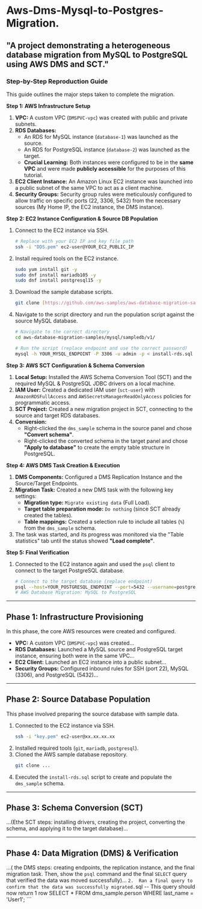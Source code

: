 # Aws-Dms-Mysql-to-Postgres-Migration.
"A project demonstrating a heterogeneous database migration from MySQL to PostgreSQL using AWS DMS and SCT."
---

### Step-by-Step Reproduction Guide

This guide outlines the major steps taken to complete the migration.

**Step 1: AWS Infrastructure Setup**

1.  **VPC:** A custom VPC (`DMSPVC-vpc`) was created with public and private subnets.
2.  **RDS Databases:**
    * An RDS for MySQL instance (`database-1`) was launched as the source.
    * An RDS for PostgreSQL instance (`database-2`) was launched as the target.
    * **Crucial Learning:** Both instances were configured to be in the **same VPC** and were made **publicly accessible** for the purposes of this tutorial.
3.  **EC2 Client Instance:** An Amazon Linux EC2 instance was launched into a public subnet of the same VPC to act as a client machine.
4.  **Security Groups:** Security group rules were meticulously configured to allow traffic on specific ports (22, 3306, 5432) from the necessary sources (My Home IP, the EC2 instance, the DMS instance).

**Step 2: EC2 Instance Configuration & Source DB Population**

1.  Connect to the EC2 instance via SSH.
    ```bash
    # Replace with your EC2 IP and key file path
    ssh -i "DDS.pem" ec2-user@YOUR_EC2_PUBLIC_IP
    ```
2.  Install required tools on the EC2 instance.
    ```bash
    sudo yum install git -y
    sudo dnf install mariadb105 -y
    sudo dnf install postgresql15 -y
    ```
3.  Download the sample database scripts.
    ```bash
    git clone [https://github.com/aws-samples/aws-database-migration-samples.git](https://github.com/aws-samples/aws-database-migration-samples.git)
    ```
4.  Navigate to the script directory and run the population script against the source MySQL database.
    ```bash
    # Navigate to the correct directory
    cd aws-database-migration-samples/mysql/sampledb/v1/

    # Run the script (replace endpoint and use the correct password)
    mysql -h YOUR_MYSQL_ENDPOINT -P 3306 -u admin -p < install-rds.sql
    ```

**Step 3: AWS SCT Configuration & Schema Conversion**

1.  **Local Setup:** Installed the AWS Schema Conversion Tool (SCT) and the required MySQL & PostgreSQL JDBC drivers on a local machine.
2.  **IAM User:** Created a dedicated IAM user (`sct-user`) with `AmazonRDSFullAccess` and `AWSSecretsManagerReadOnlyAccess` policies for programmatic access.
3.  **SCT Project:** Created a new migration project in SCT, connecting to the source and target RDS databases.
4.  **Conversion:**
    * Right-clicked the `dms_sample` schema in the source panel and chose **"Convert schema"**.
    * Right-clicked the converted schema in the target panel and chose **"Apply to database"** to create the empty table structure in PostgreSQL.

**Step 4: AWS DMS Task Creation & Execution**

1.  **DMS Components:** Configured a DMS Replication Instance and the Source/Target Endpoints.
2.  **Migration Task:** Created a new DMS task with the following key settings:
    * **Migration type:** `Migrate existing data` (Full Load).
    * **Target table preparation mode:** `Do nothing` (since SCT already created the tables).
    * **Table mappings:** Created a selection rule to include all tables (`%`) from the `dms_sample` schema.
3.  The task was started, and its progress was monitored via the "Table statistics" tab until the status showed **"Load complete"**.

**Step 5: Final Verification**

1.  Connected to the EC2 instance again and used the `psql` client to connect to the target PostgreSQL database.
    ```bash
    # Connect to the target database (replace endpoint)
    psql --host=YOUR_POSTGRESQL_ENDPOINT --port=5432 --username=postgres --password --dbname=postgres
    # AWS Database Migration: MySQL to PostgreSQL

---

## Phase 1: Infrastructure Provisioning

In this phase, the core AWS resources were created and configured.
* **VPC:** A custom VPC (`DMSPVC-vpc`) was created...
* **RDS Databases:** Launched a MySQL source and PostgreSQL target instance, ensuring both were in the same VPC...
* **EC2 Client:** Launched an EC2 instance into a public subnet...
* **Security Groups:** Configured inbound rules for SSH (port 22), MySQL (3306), and PostgreSQL (5432)...

---

## Phase 2: Source Database Population

This phase involved preparing the source database with sample data.
1.  Connected to the EC2 instance via SSH.
    ```bash
    ssh -i "key.pem" ec2-user@xx.xx.xx.xx
    ```
2.  Installed required tools (`git`, `mariadb`, `postgresql`).
3.  Cloned the AWS sample database repository.
    ```bash
    git clone ...
    ```
4.  Executed the `install-rds.sql` script to create and populate the `dms_sample` schema.

---

## Phase 3: Schema Conversion (SCT)

...(Ethe SCT steps: installing drivers, creating the project, converting the schema, and applying it to the target database)...

---

## Phase 4: Data Migration (DMS) & Verification

...( the DMS steps: creating endpoints, the replication instance, and the final migration task. Then, show the `psql` command and the final `SELECT` query that verified the data was moved successfully)...
    ```
2.  Ran a final query to confirm that the data was successfully migrated.
    ```sql
    -- This query should now return 1 row
    SELECT * FROM dms_sample.person WHERE last_name = 'User1';
    ```
